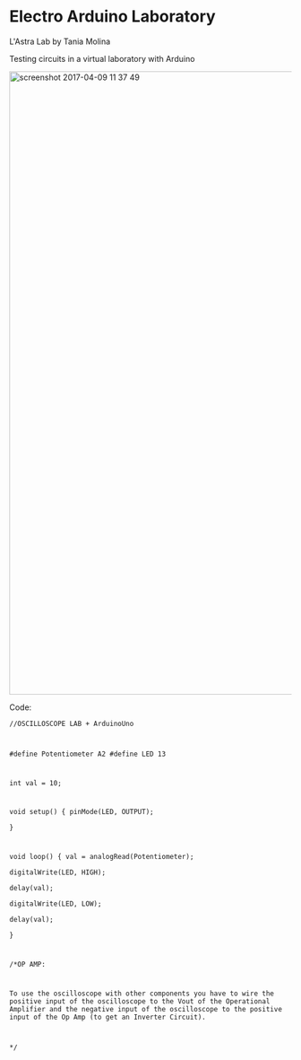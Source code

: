 # Electro Arduino Laboratory
L'Astra Lab
by Tania Molina

Testing circuits in a virtual laboratory with Arduino

<img width="1111" alt="screenshot 2017-04-09 11 37 49" src="https://cloud.githubusercontent.com/assets/22894897/24838188/5cc6e974-1d19-11e7-9a42-a2bba056ee78.png">

Code:

<code>//OSCILLOSCOPE LAB + ArduinoUno

#define Potentiometer A2
#define LED 13
   
int val = 10;        

void setup() {
  pinMode(LED, OUTPUT);  
}

void loop() {
  val = analogRead(Potentiometer);    
  digitalWrite(LED, HIGH);  
  delay(val);                  
  digitalWrite(LED, LOW);  
  delay(val);                  
}

/*OP AMP:

To use the oscilloscope with other components you have to wire the positive input
of the oscilloscope to the Vout of the Operational Amplifier and the negative
input of the oscilloscope to the positive input of the Op Amp (to get an Inverter Circuit).

*/</code>

